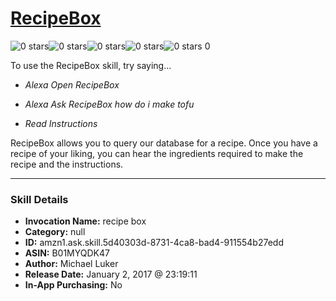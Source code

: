 # [RecipeBox](http://alexa.amazon.com/#skills/amzn1.ask.skill.5d40303d-8731-4ca8-bad4-911554b27edd)
![0 stars](../../images/ic_star_border_black_18dp_1x.png)![0 stars](../../images/ic_star_border_black_18dp_1x.png)![0 stars](../../images/ic_star_border_black_18dp_1x.png)![0 stars](../../images/ic_star_border_black_18dp_1x.png)![0 stars](../../images/ic_star_border_black_18dp_1x.png) 0

To use the RecipeBox skill, try saying...

* *Alexa Open RecipeBox*

* *Alexa Ask RecipeBox how do i make tofu*

* *Read Instructions*

RecipeBox allows you to query our database for a recipe. Once you have a recipe of your liking, you can hear the ingredients required to make the recipe and the instructions.

***

### Skill Details

* **Invocation Name:** recipe box
* **Category:** null
* **ID:** amzn1.ask.skill.5d40303d-8731-4ca8-bad4-911554b27edd
* **ASIN:** B01MYQDK47
* **Author:** Michael Luker
* **Release Date:** January 2, 2017 @ 23:19:11
* **In-App Purchasing:** No
